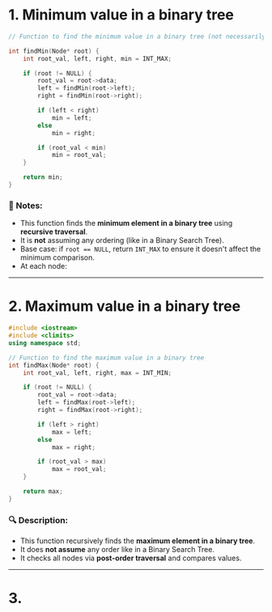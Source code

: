  # 1. Minimum value in a binary tree

```cpp
// Function to find the minimum value in a binary tree (not necessarily BST)

int findMin(Node* root) {
    int root_val, left, right, min = INT_MAX;

    if (root != NULL) {
        root_val = root->data;
        left = findMin(root->left);
        right = findMin(root->right);

        if (left < right)
            min = left;
        else
            min = right;

        if (root_val < min)
            min = root_val;
    }

    return min;
}
```

### 📘 Notes:

* This function finds the **minimum element in a binary tree** using **recursive traversal**.
* It is **not** assuming any ordering (like in a Binary Search Tree).
* Base case: if `root == NULL`, return `INT_MAX` to ensure it doesn't affect the minimum comparison.
* At each node:

---

# 2.  Maximum value in a binary tree

```cpp
#include <iostream>
#include <climits>
using namespace std;

// Function to find the maximum value in a binary tree
int findMax(Node* root) {
    int root_val, left, right, max = INT_MIN;

    if (root != NULL) {
        root_val = root->data;
        left = findMax(root->left);
        right = findMax(root->right);

        if (left > right)
            max = left;
        else
            max = right;

        if (root_val > max)
            max = root_val;
    }

    return max;
}
```

### 🔍 Description:
* This function recursively finds the **maximum element in a binary tree**.
* It does **not assume** any order like in a Binary Search Tree.
* It checks all nodes via **post-order traversal** and compares values.

***
# 3. 
